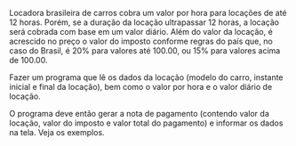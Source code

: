Locadora brasileira de carros cobra um valor por hora para locações de até
12 horas. 
Porém, se a duração da locação ultrapassar 12 horas, a locação será
cobrada com base em um valor diário. 
Além do valor da locação, é acrescido no
preço o valor do imposto conforme regras do país que, no caso do Brasil, é 20%
para valores até 100.00, ou 15% para valores acima de 100.00.

Fazer um programa que lê os dados da locação (modelo do carro, instante inicial e final da
locação), bem como o valor por hora e o valor diário de locação. 

O programa deve então gerar a nota de pagamento (contendo valor da locação, valor do
imposto e valor total do pagamento) e informar os dados na tela. Veja os
exemplos.

